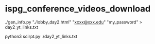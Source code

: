 # ispg_conference_videos_download


./gen_info.py "./lobby_day2.html" "xxxx@xxx.edu" "my_password" > day2_yt_links.txt

python3 scirpt.py ./day2_yt_links.txt
